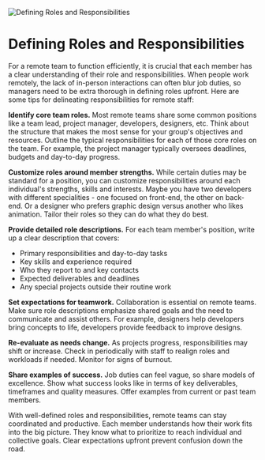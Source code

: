 ![Defining Roles and Responsibilities](/images/chapter.4.section.1.image.1.png)



# Defining Roles and Responsibilities

For a remote team to function efficiently, it is crucial that each member has a clear understanding of their role and responsibilities. When people work remotely, the lack of in-person interactions can often blur job duties, so managers need to be extra thorough in defining roles upfront. Here are some tips for delineating responsibilities for remote staff:

**Identify core team roles.** Most remote teams share some common positions like a team lead, project manager, developers, designers, etc. Think about the structure that makes the most sense for your group's objectives and resources. Outline the typical responsibilities for each of those core roles on the team. For example, the project manager typically oversees deadlines, budgets and day-to-day progress. 

**Customize roles around member strengths.** While certain duties may be standard for a position, you can customize responsibilities around each individual's strengths, skills and interests. Maybe you have two developers with different specialities - one focused on front-end, the other on back-end. Or a designer who prefers graphic design versus another who likes animation. Tailor their roles so they can do what they do best.

**Provide detailed role descriptions.** For each team member's position, write up a clear description that covers:
- Primary responsibilities and day-to-day tasks
- Key skills and experience required 
- Who they report to and key contacts 
- Expected deliverables and deadlines
- Any special projects outside their routine work

**Set expectations for teamwork.** Collaboration is essential on remote teams. Make sure role descriptions emphasize shared goals and the need to communicate and assist others. For example, designers help developers bring concepts to life, developers provide feedback to improve designs. 

**Re-evaluate as needs change.** As projects progress, responsibilities may shift or increase. Check in periodically with staff to realign roles and workloads if needed. Monitor for signs of burnout.

**Share examples of success.** Job duties can feel vague, so share models of excellence. Show what success looks like in terms of key deliverables, timeframes and quality measures. Offer examples from current or past team members.  

With well-defined roles and responsibilities, remote teams can stay coordinated and productive. Each member understands how their work fits into the big picture. They know what to prioritize to reach individual and collective goals. Clear expectations upfront prevent confusion down the road.

